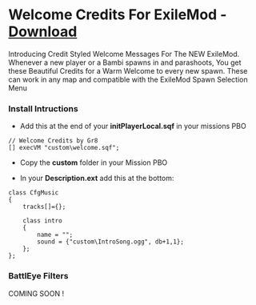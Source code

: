 # Welcome Credits For ExileMod - [Download](https://github.com/Gr8z/ExileMod-WelcomeCredits/archive/master.zip)
Introducing Credit Styled Welcome Messages For The NEW ExileMod. Whenever a new player or a Bambi spawns in and parashoots, You get these Beautiful Credits for a Warm Welcome to every new spawn. These can work in any map and compatible with the ExileMod Spawn Selection Menu

### Install Intructions ###

- Add this at the end of your **initPlayerLocal.sqf** in your missions PBO
```
// Welcome Credits by Gr8
[] execVM "custom\welcome.sqf";
```

- Copy the **custom** folder in your Mission PBO

- In your **Description.ext** add this at the bottom:
```
class CfgMusic
{
	tracks[]={};

	class intro
	{
		name = "";
		sound = {"custom\IntroSong.ogg", db+1,1}; 
	};
};
```
### BattlEye Filters ###

COMING SOON !
